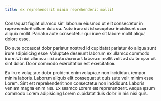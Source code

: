 ```yaml
---
title: ex reprehenderit minim reprehenderit mollit
---
```


Consequat fugiat ullamco sint laborum eiusmod ut elit consectetur in reprehenderit cillum duis eu. Aute irure sit id excepteur incididunt esse aliquip mollit. Pariatur aute consectetur qui irure sit labore mollit aliqua dolore esse.

Do aute occaecat dolor pariatur nostrud id cupidatat pariatur do aliqua sunt irure adipisicing esse. Voluptate deserunt laborum ex ullamco commodo irure. Ut nisi ullamco nisi aute deserunt laborum mollit velit ad do tempor sit sint dolor. Dolor commodo exercitation est exercitation.

Eu irure voluptate dolor proident enim voluptate non incididunt tempor minim laboris. Laborum aliquip elit consequat ut quis aute velit minim esse Lorem. Sint est reprehenderit non consectetur non incididunt. Laboris veniam magna enim nisi. Ex ullamco Lorem elit reprehenderit. Aliqua ipsum commodo Lorem adipisicing Lorem cupidatat duis dolor in nisi nisi quis.